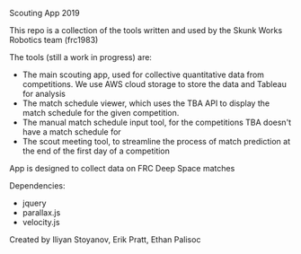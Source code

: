 Scouting App 2019

This repo is a collection of the tools written and used by the Skunk Works Robotics team (frc1983)

The tools (still a work in progress) are:
- The main scouting app, used for collective quantitative data from competitions. We use AWS cloud storage to store the data and Tableau for analysis
- The match schedule viewer, which uses the TBA API to display the match schedule for the given competition.
- The manual match schedule input tool, for the competitions TBA doesn't have a match schedule for
- The scout meeting tool, to streamline the process of match prediction at the end of the first day of a competition

App is designed to collect data on FRC Deep Space matches

Dependencies:
- jquery
- parallax.js
- velocity.js

Created by Iliyan Stoyanov, Erik Pratt, Ethan Palisoc
